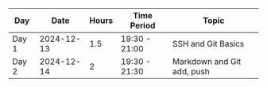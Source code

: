 | Day   | Date       | Hours | Time Period  | Topic                      |
|-------|------------|-------|--------------|----------------------------|
| Day 1 | 2024-12-13 | 1.5   | 19:30 - 21:00 | SSH and Git Basics         |
| Day 2 | 2024-12-14 | 2     | 19:30 - 21:30 | Markdown and Git add, push |
